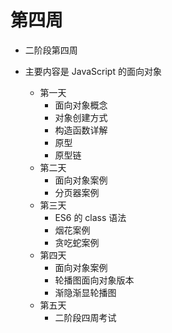 # 第四周

- 二阶段第四周

- 主要内容是 JavaScript 的面向对象
  + 第一天
    + 面向对象概念
    + 对象创建方式
    + 构造函数详解
    + 原型
    + 原型链
  + 第二天
    + 面向对象案例
    + 分页器案例
  + 第三天
    + ES6 的 class 语法
    + 烟花案例
    + 贪吃蛇案例
  + 第四天
    + 面向对象案例
    + 轮播图面向对象版本
    + 渐隐渐显轮播图
  + 第五天
    + 二阶段四周考试
